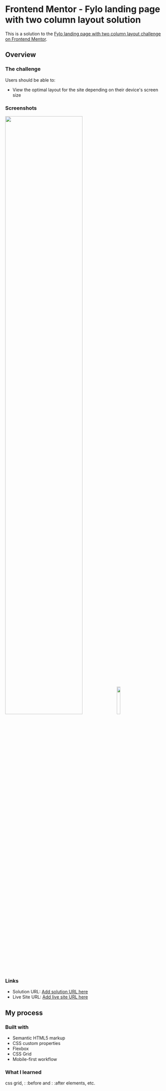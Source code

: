# Frontend Mentor - Fylo landing page with two column layout solution

This is a solution to the [Fylo landing page with two column layout challenge on Frontend Mentor](https://www.frontendmentor.io/challenges/fylo-landing-page-with-two-column-layout-5ca5ef041e82137ec91a50f5).

## Overview

### The challenge

Users should be able to:

- View the optimal layout for the site depending on their device's screen size

### Screenshots

<img src="https://res.cloudinary.com/vinitchuri/image/upload/v1645713662/web%20projects/frontendmentor/CPT2202242003-1519x721_se6esp.gif" width="70%"/>
<img src="https://res.cloudinary.com/vinitchuri/image/upload/v1645713663/web%20projects/frontendmentor/CPT2202231403-351x711_j1ktb2.gif" width="15%"/>

### Links

- Solution URL: [Add solution URL here](https://github.com/vinit-churi/fylo-landing-page)
- Live Site URL: [Add live site URL here](https://vinit-churi.github.io/fylo-landing-page/)

## My process

### Built with

- Semantic HTML5 markup
- CSS custom properties
- Flexbox
- CSS Grid
- Mobile-first workflow

### What I learned

css grid, : :before and : :after elements, etc.
